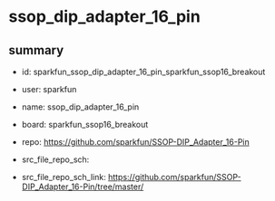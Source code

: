 # ssop_dip_adapter_16_pin
 
## summary 
* id: sparkfun_ssop_dip_adapter_16_pin_sparkfun_ssop16_breakout
* user: sparkfun
* name: ssop_dip_adapter_16_pin
* board: sparkfun_ssop16_breakout
* repo: https://github.com/sparkfun/SSOP-DIP_Adapter_16-Pin



* src_file_repo_sch: 
* src_file_repo_sch_link: https://github.com/sparkfun/SSOP-DIP_Adapter_16-Pin/tree/master/






